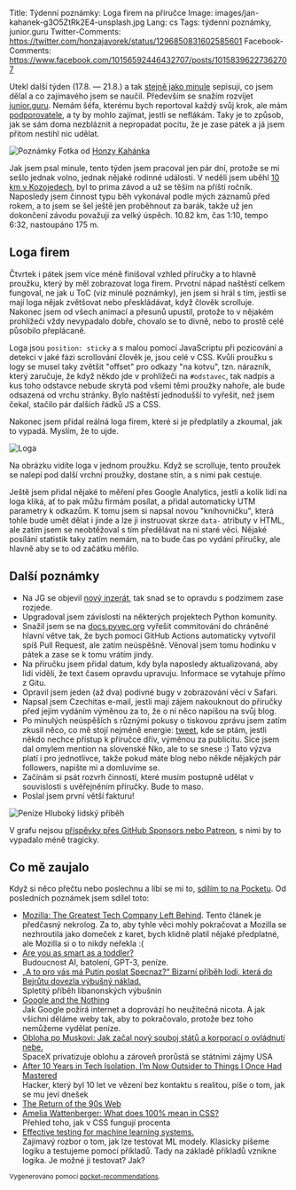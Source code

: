 Title: Týdenní poznámky: Loga firem na příručce
Image: images/jan-kahanek-g3O5ZtRk2E4-unsplash.jpg
Lang: cs
Tags: týdenní poznámky, junior.guru
Twitter-Comments: https://twitter.com/honzajavorek/status/1296850831602585601
Facebook-Comments: https://www.facebook.com/10156592446432707/posts/10158396227362707


Utekl další týden (17.8. — 21.8.) a tak [stejně jako minule]({filename}2020-08-14_tydenni-poznamky-konecne-spokojen-s-toc.md) sepisuji, co jsem dělal a co zajímavého jsem se naučil. Především se snažím rozvíjet [junior.guru](https://junior.guru/). Nemám šéfa, kterému bych reportoval každý svůj krok, ale mám [podporovatele](https://junior.guru/donate/), a ty by mohlo zajímat, jestli se neflákám. Taky je to způsob, jak se sám doma nezbláznit a nepropadat pocitu, že je zase pátek a já jsem přitom nestihl nic udělat.

![Poznámky]({static}/images/jan-kahanek-g3O5ZtRk2E4-unsplash.jpg)
Fotka od [Honzy Kahánka](https://unsplash.com/@honza_kahanek)

Jak jsem psal minule, tento týden jsem pracoval jen pár dní, protože se mi sešlo jednak volno, jednak nějaké rodinné události. V neděli jsem uběhl [10 km v Kozojedech](https://www.facebook.com/events/252296662521351/), byl to prima závod a už se těším na příští ročník. Naposledy jsem činnost typu běh vykonával podle mých záznamů před rokem, a to jsem se šel ještě jen proběhnout za barák, takže už jen dokončení závodu považuji za velký úspěch. 10.82 km, čas 1:10, tempo 6:32, nastoupáno 175 m.

## Loga firem

Čtvrtek i pátek jsem více méně finišoval vzhled příručky a to hlavně proužku, který by měl zobrazovat loga firem. Prvotní nápad naštěstí celkem fungoval, ne jak u ToC (viz minulé poznámky), jen jsem si hrál s tím, jestli se mají loga nějak zvětšovat nebo přeskládávat, když člověk scrolluje. Nakonec jsem od všech animací a přesunů upustil, protože to v nějakém prohlížeči vždy nevypadalo dobře, chovalo se to divně, nebo to prostě celé působilo přeplácaně.

Loga jsou `position: sticky` a s malou pomocí JavaScriptu při pozicování a detekci v jaké fázi scrollování člověk je, jsou celé v CSS. Kvůli proužku s logy se musel taky zvětšit "offset" pro odkazy "na kotvu", tzn. nárazník, který zaručuje, že když někdo jde v prohlížeči na `#odstavec`, tak nadpis a kus toho odstavce nebude skrytá pod všemi těmi proužky nahoře, ale bude odsazená od vrchu stránky. Bylo naštěstí jednodušší to vyřešit, než jsem čekal, stačilo pár dalších řádků JS a CSS.

Nakonec jsem přidal reálná loga firem, které si je předplatily a zkoumal, jak to vypadá. Myslím, že to ujde.

![Loga]({static}/images/loga.png)

Na obrázku vidíte loga v jednom proužku. Když se scrolluje, tento proužek se nalepí pod další vrchní proužky, dostane stín, a s nimi pak cestuje.

Ještě jsem přidal nějaké to měření přes Google Analytics, jestli a kolik lidí na loga kliká, ať to pak můžu firmám posílat, a přidal automaticky UTM parametry k odkazům. K tomu jsem si napsal novou "knihovničku", která tohle bude umět dělat i jinde a lze ji instruovat skrze `data-` atributy v HTML, ale zatím jsem se neobtěžoval s tím předělávat na ni staré věci. Nějaké posílání statistik taky zatím nemám, na to bude čas po vydání příručky, ale hlavně aby se to od začátku měřilo.

## Další poznámky

- Na JG se objevil [nový inzerát](https://junior.guru/jobs/d0175235aeab461c2adb9a0796f40cf8c54ca085fb657ce5b14c367b/), tak snad se to opravdu s podzimem zase rozjede.
- Upgradoval jsem závislosti na některých projektech Python komunity.
- Snažil jsem se na [docs.pyvec.org](https://github.com/pyvec/docs.pyvec.org) vyřešit commitování do chráněné hlavní větve tak, že bych pomocí GitHub Actions automaticky vytvořil spíš Pull Request, ale zatím neúspěšně. Věnoval jsem tomu hodinku v pátek a zase se k tomu vrátím jindy.
- Na příručku jsem přidal datum, kdy byla naposledy aktualizovaná, aby lidi viděli, že text časem opravdu upravuju. Informace se vytahuje přímo z Gitu.
- Opravil jsem jeden (až dva) podivné bugy v zobrazování věcí v Safari.
- Napsal jsem Czechitas e-mail, jestli mají zájem nakouknout do příručky před jejím vydáním výměnou za to, že o ní něco napíšou na svůj blog.
- Po minulých neúspěších s různými pokusy o tiskovou zprávu jsem zatím zkusil něco, co mě stojí nejméně energie: [tweet](https://twitter.com/honzajavorek/status/1296808683419193345), kde se ptám, jestli někdo nechce přístup k příručce dřív, výměnou za publicitu. Sice jsem dal omylem mention na slovenské Nko, ale to se snese :) Tato výzva platí i pro jednotlivce, takže pokud máte blog nebo někde nějakých pár followers, napište mi a domluvíme se.
- Začínám si psát rozvrh činností, které musím postupně udělat v souvislosti s uvěřejněním příručky. Bude to maso.
- Poslal jsem první větší fakturu!

![Peníze]({static}/images/faktura.jpg)
Hluboký lidský příběh

V grafu nejsou [příspěvky přes GitHub Sponsors nebo Patreon](https://junior.guru/donate/), s nimi by to vypadalo méně tragicky.


## Co mě zaujalo

Když si něco přečtu nebo poslechnu a líbí se mi to, [sdílím to na Pocketu](https://getpocket.com/@honzajavorek). Od posledních poznámek jsem sdílel toto:

- [Mozilla: The Greatest Tech Company Left Behind](https://medium.com/young-coder/mozilla-the-greatest-tech-company-left-behind-9e912098a0e1). Tento článek je předčasný nekrolog. Za to, aby tyhle věci mohly pokračovat a Mozilla se nezhroutila jako domeček z karet, bych klidně platil nějaké předplatné, ale Mozilla si o to nikdy neřekla :(
- [Are you as smart as a toddler?](https://vicki.substack.com/p/are-you-as-smart-as-a-toddler)<br>Budoucnost AI, batolení, GPT-3, peníze.
- [„A to pro vás má Putin poslat Specnaz?“ Bizarní příběh lodi, která do Bejrůtu dovezla výbušný náklad.](https://www.voxpot.cz/a-to-pro-vas-ma-putin-poslat-specnaz-bizarni-pribeh-lodi-ktera-do-bejrutu-dovezla-vybusny-naklad/)<br>Spletitý příběh libanonských výbušnin
- [Google and the Nothing](https://vicki.substack.com/p/google-and-the-nothing)<br>Jak Google požírá internet a doprovází ho neužitečná nicota. A jak všichni děláme weby tak, aby to pokračovalo, protože bez toho nemůžeme vydělat peníze.
- [Obloha po Muskovi: Jak začal nový souboj států a korporací o ovládnutí nebe.](https://www.voxpot.cz/obloha-po-muskovi-jak-zacal-novy-souboj-statu-a-korporaci-o-ovladnuti-nebe/)<br>SpaceX privatizuje oblohu a zároveň prorůstá se státními zájmy USA
- [After 10 Years in Tech Isolation, I’m Now Outsider to Things I Once Had Mastered](https://forklog.media/after-10-years-in-tech-isolation-im-now-outsider-to-things-i-once-had-mastered/)<br>Hacker, který byl 10 let ve vězení bez kontaktu s realitou, píše o tom, jak se mu jeví dnešek
- [The Return of the 90s Web](https://mxb.dev/blog/the-return-of-the-90s-web/)
- [Amelia Wattenberger: What does 100% mean in CSS?](https://wattenberger.com/blog/css-percents)<br>Přehled toho, jak v CSS fungují procenta
- [Effective testing for machine learning systems.](https://t.co/D5ck6fzk72?ssr=true)<br>Zajímavý rozbor o tom, jak lze testovat ML modely. Klasicky píšeme logiku a testujeme pomocí příkladů. Tady na základě příkladů vznikne logika. Je možné ji testovat? Jak?

<small>Vygenerováno pomocí <a href="https://pypi.org/project/pocket-recommendations/">pocket-recommendations</a>.</small>
